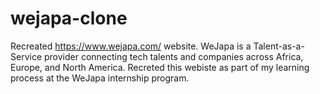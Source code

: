 # wejapa-clone

Recreated https://www.wejapa.com/ website. WeJapa is a Talent-as-a-Service provider connecting tech talents and companies across Africa, Europe, and North America. Recreted this webiste as part of my learning process at the WeJapa internship program.